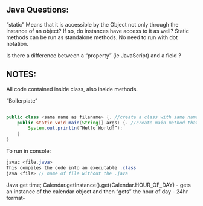 ## Java Questions: 

“static”
Means that it is accessible by the Object not only through the instance of an object?  If so, do instances have access to it as well?
Static methods can be run as standalone methods.  No need to run with dot notation.

Is there a difference between a “property” (ie JavaScript) and a field ? 



## NOTES: 

All code contained inside class, also inside methods.

“Boilerplate”

```java

public class <same name as filename> {. //create a class with same name as file
	public static void main(String[] args) {. //create main method that runs all the stuffs.
		System.out.println(“Hello World!”);	
	}
}
```

To run in console: 

```java
javac <file.java> 
This compiles the code into an executable .class
java <file> // name of file without the .java
```

Java get time; 
Calendar.getInstance().get(Calendar.HOUR_OF_DAY) - gets an instance of the calendar object and then “gets” the hour of day - 24hr format-  


